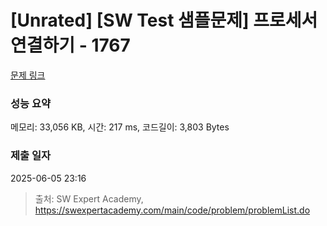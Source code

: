 # [Unrated] [SW Test 샘플문제] 프로세서 연결하기 - 1767 

[문제 링크](https://swexpertacademy.com/main/code/problem/problemDetail.do?contestProbId=AV4suNtaXFEDFAUf) 

### 성능 요약

메모리: 33,056 KB, 시간: 217 ms, 코드길이: 3,803 Bytes

### 제출 일자

2025-06-05 23:16



> 출처: SW Expert Academy, https://swexpertacademy.com/main/code/problem/problemList.do